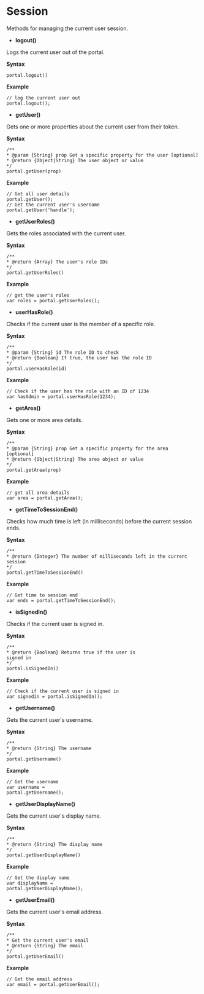 ﻿---
sidebar_position: 11
---

# Session

<head>
  <meta name="guidename" content="API Management"/>
  <meta name="context" content="GUID-a9081603-5c86-472b-b3d3-1bb7502fd227"/>
</head>

Methods for managing the current user session. 

- **logout()**

Logs the current user out of the portal.

**Syntax**

```
portal.logout()
```

**Example**

```
// log the current user out
portal.logout();
```

- **getUser()**

Gets one or more properties about the current user from their token.

**Syntax**

```
/**
* @param {String} prop Get a specific property for the user [optional]
* @return {Object|String} The user object or value
*/
portal.getUser(prop)
```

**Example**

```
// Get all user details
portal.getUser();
// Get the current user's username
portal.getUser('handle');
```

- **getUserRoles()**

Gets the roles associated with the current user.

**Syntax**

```
/**
* @return {Array} The user's role IDs
*/
portal.getUserRoles()
```

**Example**

```
// get the user's roles
var roles = portal.getUserRoles();
```

- **userHasRole()**

Checks if the current user is the member of a specific role.

**Syntax**

```
/**
* @param {String} id The role ID to check
* @return {Boolean} If true, the user has the role ID
*/
portal.userHasRole(id)
```

**Example**

```
// Check if the user has the role with an ID of 1234
var hasAdmin = portal.userHasRole(1234);
```

- **getArea()**

Gets one or more area details.

**Syntax**

```
/**
* @param {String} prop Get a specific property for the area
[optional]
* @return {Object|String} The area object or value
*/
portal.getArea(prop)
```

**Example**

```
// get all area details
var area = portal.getArea();
```

- **getTimeToSessionEnd()**

Checks how much time is left (in milliseconds) before the current session ends.

**Syntax**

```
/**
* @return {Integer} The number of milliseconds left in the current session
*/
portal.getTimeToSessionEnd()
```

**Example**

```
// Get time to session end
var ends = portal.getTimeToSessionEnd();
```

- **isSignedIn()**

Checks if the current user is signed in.

**Syntax**

```
/**
* @return {Boolean} Returns true if the user is
signed in
*/
portal.isSignedIn()
```

**Example**

```
// Check if the current user is signed in
var signedin = portal.isSignedIn();
```

- **getUsername()**

Gets the current user's username.

**Syntax**

```
/**
* @return {String} The username
*/
portal.getUsername()
```

**Example**

```
// Get the username
var username =
portal.getUsername();
```

- **getUserDisplayName()**

Gets the current user's display name.

**Syntax**

```
/**
* @return {String} The display name
*/
portal.getUserDisplayName()
```

**Example**

```
// Get the display name
var displayName =
portal.getUserDisplayName();
```

- **getUserEmail()**

Gets the current user's email address.

**Syntax**

```
/**
* Get the current user's email
* @return {String} The email
*/
portal.getUserEmail()
```

**Example**

```
// Get the email address
var email = portal.getUserEmail();
```

